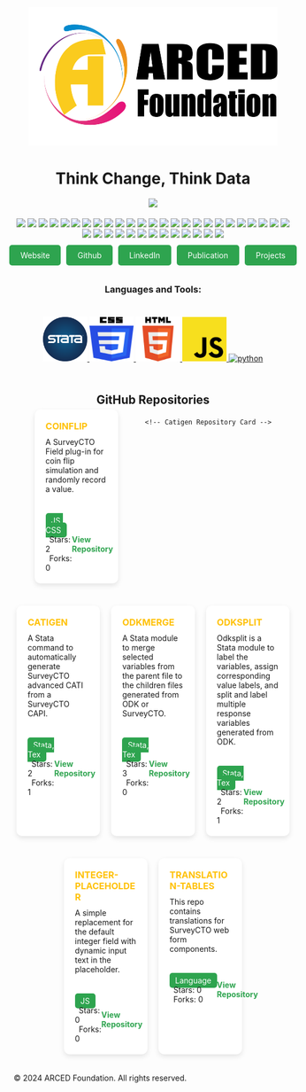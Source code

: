 <div align="center">
    <a href="https://github.com/mdyeates/my-portfolio">
      <img src="images/logo.png" alt="Logo" width="450" height="250">
    </a>
    <h1 align="center">Think Change, Think Data</h1>
   
  </div>
<div align="center">
<a href="https://github.com/ARCED-Foundation"><img src="https://img.shields.io/badge/GitHub-100000?style=for-the-badge&logo=github&logoColor=white"></a>
  
</div>

<br />

<div align="center">
<img src="https://img.shields.io/badge/VSCode-0078D4?style=for-the-badge&logo=visual%20studio%20code&logoColor=white">
<img src="https://img.shields.io/badge/Git-F05032?style=for-the-badge&logo=git&logoColor=white">
<img src="https://img.shields.io/badge/Python-3776AB?style=for-the-badge&logo=python&logoColor=white">
<img src="https://img.shields.io/badge/scikit_learn-F7931E?style=for-the-badge&logo=scikit-learn&logoColor=white">
<img src="https://img.shields.io/badge/HTML5-E34F26?style=for-the-badge&logo=html5&logoColor=white">
<img src="https://img.shields.io/badge/GNU%20Bash-4EAA25?style=for-the-badge&logo=GNU%20Bash&logoColor=white">
<img src="https://img.shields.io/badge/TensorFlow-FF6F00?style=for-the-badge&logo=TensorFlow&logoColor=white">
<img src="https://img.shields.io/badge/PyTorch-EE4C2C?style=for-the-badge&logo=PyTorch&logoColor=white">
<img src="https://img.shields.io/badge/CSS3-1572B6?style=for-the-badge&logo=css3&logoColor=white">
<img src="https://img.shields.io/badge/JavaScript-323330?style=for-the-badge&logo=javascript&logoColor=F7DF1E">
<img src="https://img.shields.io/badge/Java-ED8B00?style=for-the-badge&logo=java&logoColor=white">
<img src="https://img.shields.io/badge/Pandas-2C2D72?style=for-the-badge&logo=pandas&logoColor=white">
<img src="https://img.shields.io/badge/Numpy-777BB4?style=for-the-badge&logo=numpy&logoColor=white">
<img src="https://img.shields.io/badge/json-5E5C5C?style=for-the-badge&logo=json&logoColor=white">
<img src="https://img.shields.io/badge/SQLite-07405E?style=for-the-badge&logo=sqlite&logoColor=white">
<img src="https://img.shields.io/badge/Flutter-02569B?style=for-the-badge&logo=flutter&logoColor=white">
<img src="https://img.shields.io/badge/Node.js-43853D?style=for-the-badge&logo=node-dot-js&logoColor=white">
<img src="https://img.shields.io/badge/Julia-9558B2?style=for-the-badge&logo=julia&logoColor=white">
<img src="https://img.shields.io/badge/RASPBERRY%20PI-C51A4A.svg?&style=for-the-badge&logo=raspberry%20pi&logoColor=white">
<img src="https://img.shields.io/badge/Jupyter-F37626.svg?&style=for-the-badge&logo=Jupyter&logoColor=white">
<img src="https://img.shields.io/badge/Markdown-000000?style=for-the-badge&logo=markdown&logoColor=white">
<img src="https://img.shields.io/badge/Shell_Script-121011?style=for-the-badge&logo=gnu-bash&logoColor=white">
<img src="https://img.shields.io/badge/jQuery-0769AD?style=for-the-badge&logo=jquery&logoColor=white">
<img src="https://img.shields.io/badge/Spotify-1ED760?&style=for-the-badge&logo=spotify&logoColor=white">
<img src="https://img.shields.io/badge/Arduino-00979D?style=for-the-badge&logo=Arduino&logoColor=white">
<img src="https://img.shields.io/badge/Django-092E20?style=for-the-badge&logo=django&logoColor=green">
<img src="https://img.shields.io/badge/Gitpod-000000?style=for-the-badge&logo=gitpod&logoColor=#FFAE33">
<img src="https://img.shields.io/badge/Flask-000000?style=for-the-badge&logo=flask&logoColor=white">
<img src="https://img.shields.io/badge/Selenium-43B02A?style=for-the-badge&logo=Selenium&logoColor=white">
<img src="https://img.shields.io/badge/Heroku-430098?style=for-the-badge&logo=heroku&logoColor=white">
<img src="https://img.shields.io/badge/Google_chrome-4285F4?style=for-the-badge&logo=Google-chrome&logoColor=white">
<img src="https://img.shields.io/badge/iOS-000000?style=for-the-badge&logo=ios&logoColor=white">
<img src="https://img.shields.io/badge/Safari-FF1B2D?style=for-the-badge&logo=Safari&logoColor=white">
<img src="https://img.shields.io/badge/Linux-FCC624?style=for-the-badge&logo=linux&logoColor=black">
<img src="https://img.shields.io/badge/Ubuntu-E95420?style=for-the-badge&logo=ubuntu&logoColor=white">
<img src="https://img.shields.io/badge/Debian-A81D33?style=for-the-badge&logo=debian&logoColor=white">
<img src="https://img.shields.io/badge/Visual_Studio_Code-0078D4?style=for-the-badge&logo=visual%20studio%20code&logoColor=white">
<img src="https://img.shields.io/badge/pycharm-143?style=for-the-badge&logo=pycharm&logoColor=black&color=black&labelColor=green">

</div>
   <div style="display: flex; padding: 2%; justify-content: center">
      <a
        href="https://arced.foundation/"
        style="
          background-color: #2ea44f;
          color: white;
          padding: 10px 20px;
          text-decoration: none;
          border-radius: 5px;
          margin-right: 10px;
        "
        >Website</a
      >
      <a
        href="https://github.com/ARCED-Foundation"
        style="
          background-color: #2ea44f;
          color: white;
          padding: 10px 20px;
          text-decoration: none;
          border-radius: 5px;
          margin-right: 10px;
        "
        >Github</a
      >
      <a
        href="https://www.linkedin.com/company/aarced/?originalSubdomain=bd"
        style="
          background-color: #2ea44f;
          color: white;
          padding: 10px 20px;
          text-decoration: none;
          border-radius: 5px;
          margin-right: 10px;
        "
        >LinkedIn</a
      >
      <a
        href="https://arced.foundation/publication.php"
        style="
          background-color: #2ea44f;
          color: white;
          padding: 10px 20px;
          text-decoration: none;
          border-radius: 5px;
          margin-right: 10px;
        "
        >Publication</a
      >
      <a
        href="https://arced.foundation/project.php"
        style="
          background-color: #2ea44f;
          color: white;
          padding: 10px 20px;
          text-decoration: none;
          border-radius: 5px;
        "
        >Projects</a
      >
    </div>
    <div style="margin-top: 3%">
      <h3 align="center">Languages and Tools:</h3>
      <div
        style="
          display: flex;
   padding: 2%;
          justify-content: center;
        "
      >
        <p align="left">
          <!-- Dummy options added -->
          <a href="https://www.stata.com/" target="_blank" rel="noreferrer">
            <img src="./images/stata.png" alt="stata" width="80" height="80" />
          </a>
          <a
            href="https://www.w3schools.com/css/"
            target="_blank"
            rel="noreferrer"
          >
            <img src="./images/css.png" alt="css3" width="80" height="80" />
          </a>
          <a href="https://www.w3.org/html/" target="_blank" rel="noreferrer">
            <img src="./images/html.png" alt="html5" width="80" height="80" />
          </a>
          <a
            href="https://developer.mozilla.org/en-US/docs/Web/JavaScript"
            target="_blank"
            rel="noreferrer"
          >
            <img
              src="./images/js.png"
              alt="javascript"
              width="80"
              height="80"
            />
          </a>
          <a href="https://www.python.org" target="_blank" rel="noreferrer">
            <img
              src="./images/python.jpeg"
              alt="python"
              width="80"
              height="80"
            />
          </a>
        </p>
      </div>
    </div>
       <div style="margin-top: 3%">
      <h2 style="text-align: center; margin-bottom: 1%">GitHub Repositories</h2>
    <div
        style="
          display: flex;
          flex-wrap: wrap;
          justify-content: center;
          gap: 20px;
        "
      >
        <!-- Coinflip Repository Card -->
        <div
          style="
            width: calc(50% - 20%);
            background-color: #ffffff;
            color: #1a1a1a;
            border-radius: 10px;
            box-shadow: 0px 4px 10px rgba(0, 0, 0, 0.1);
            margin-bottom: 20px;
            transition: transform 0.3s ease, background-color 0.3s ease;
            cursor: pointer;
          "
          onmouseover="this.style.transform='translateY(-5px)'; this.style.boxShadow='0px 8px 20px rgba(0, 0, 0, 0.2)'; this.style.backgroundColor='navy'; this.style.color='white';"
          onmouseout="this.style.transform='translateY(0)'; this.style.boxShadow='0px 4px 10px rgba(0, 0, 0, 0.1)'; this.style.backgroundColor='#ffffff'; this.style.color='#1a1a1a';"
        >
          <div style="padding: 20px">
            <h3 style="margin: 0; text-transform: uppercase; color: #ffc107">
              Coinflip
            </h3>
            <p style="margin: 10px 0 0">
              A SurveyCTO Field plug-in for coin flip simulation and randomly
              record a value.
            </p>
          </div>
          <div style="padding: 20px">
            <div
              style="
                display: flex;
                justify-content: space-between;
                align-items: center;
              "
            >
              <div>
                <span
                  style="
                    background-color: #2ea44f;
                    color: white;
                    padding: 5px 10px;
                    border-radius: 5px;
                  "
                  >JS, CSS</span
                >
                <span style="margin-left: 7px">Stars: 2</span>
                <span style="margin-left: 7px">Forks: 0</span>
              </div>
              <a
                href="https://github.com/ARCED-Foundation/coinflip"
                style="text-decoration: none; color: #2ea44f; font-weight: bold"
                >View Repository</a
              >
            </div>
          </div>
        </div>

        <!-- Catigen Repository Card -->
   <div
          style="
            width: calc(50% - 20%);
            background-color: #ffffff;
            color: #1a1a1a;
            border-radius: 10px;
            box-shadow: 0px 4px 10px rgba(0, 0, 0, 0.1);
            margin-bottom: 20px;
            transition: transform 0.3s ease, background-color 0.3s ease;
            cursor: pointer;
          "
          onmouseover="this.style.transform='translateY(-5px)'; this.style.boxShadow='0px 8px 20px rgba(0, 0, 0, 0.2)'; this.style.backgroundColor='navy'; this.style.color='white';"
          onmouseout="this.style.transform='translateY(0)'; this.style.boxShadow='0px 4px 10px rgba(0, 0, 0, 0.1)'; this.style.backgroundColor='#ffffff'; this.style.color='#1a1a1a';"
        >
          <div style="padding: 20px">
            <h3 style="margin: 0; text-transform: uppercase; color: #ffc107">
              Catigen
            </h3>
            <p style="margin: 10px 0 0">
              A Stata command to automatically generate SurveyCTO advanced CATI
              from a SurveyCTO CAPI.
            </p>
          </div>
          <div style="padding: 20px">
            <div
              style="
                display: flex;
                justify-content: space-between;
                align-items: center;
              "
            >
              <div>
                <span
                  style="
                    background-color: #2ea44f;
                    color: white;
                    padding: 5px 10px;
                    border-radius: 5px;
                  "
                  >Stata, Tex</span
                >
                <span style="margin-left: 7px">Stars: 2</span>
                <span style="margin-left: 7px">Forks: 1</span>
              </div>
              <a
                href="https://github.com/ARCED-Foundation/catigen"
                style="text-decoration: none; color: #2ea44f; font-weight: bold"
                >View Repository</a
              >
            </div>
          </div>
        </div>
  <!-- Odkmerge Repository Card -->
        <div
          style="
            width: calc(50% - 20%);
            background-color: #ffffff;
            color: #1a1a1a;
            border-radius: 10px;
            box-shadow: 0px 4px 10px rgba(0, 0, 0, 0.1);
            margin-bottom: 20px;
            transition: transform 0.3s ease, background-color 0.3s ease;
            cursor: pointer;
          "
          onmouseover="this.style.transform='translateY(-5px)'; this.style.boxShadow='0px 8px 20px rgba(0, 0, 0, 0.2)'; this.style.backgroundColor='navy'; this.style.color='white';"
          onmouseout="this.style.transform='translateY(0)'; this.style.boxShadow='0px 4px 10px rgba(0, 0, 0, 0.1)'; this.style.backgroundColor='#ffffff'; this.style.color='#1a1a1a';"
        >
          <div style="padding: 20px">
            <h3 style="margin: 0; text-transform: uppercase; color: #ffc107">
              Odkmerge
            </h3>
            <p style="margin: 10px 0 0">
              A Stata module to merge selected variables from the parent file to
              the children files generated from ODK or SurveyCTO.
            </p>
          </div>
          <div style="padding: 20px">
            <div
              style="
                display: flex;
                justify-content: space-between;
                align-items: center;
              "
            >
              <div>
                <span
                  style="
                    background-color: #2ea44f;
                    color: white;
                    padding: 5px 10px;
                    border-radius: 5px;
                  "
                  >Stata, Tex</span
                >
                <span style="margin-left: 7px">Stars: 3</span>
                <span style="margin-left: 7px">Forks: 0</span>
              </div>
              <a
                href="https://github.com/ARCED-Foundation/odkmerge"
                style="text-decoration: none; color: #2ea44f; font-weight: bold"
                >View Repository</a
              >
            </div>
          </div>
        </div>
        <!-- Odksplit Repository Card -->
        <div
          style="
             width: calc(50% - 20%);
            background-color: #ffffff;
            color: #1a1a1a;
            border-radius: 10px;
            box-shadow: 0px 4px 10px rgba(0, 0, 0, 0.1);
            margin-bottom: 20px;
            transition: transform 0.3s ease, background-color 0.3s ease;
            cursor: pointer;
          "
          onmouseover="this.style.transform='translateY(-5px)'; this.style.boxShadow='0px 8px 20px rgba(0, 0, 0, 0.2)'; this.style.backgroundColor='navy'; this.style.color='white';"
          onmouseout="this.style.transform='translateY(0)'; this.style.boxShadow='0px 4px 10px rgba(0, 0, 0, 0.1)'; this.style.backgroundColor='#ffffff'; this.style.color='#1a1a1a';"
        >
          <div style="padding: 20px">
            <h3 style="margin: 0; text-transform: uppercase; color: #ffc107">
              Odksplit
            </h3>
            <p style="margin: 10px 0 0">
              Odksplit is a Stata module to label the variables, assign
              corresponding value labels, and split and label multiple response
              variables generated from ODK.
            </p>
          </div>
          <div style="padding: 20px">
            <div
              style="
                display: flex;
                justify-content: space-between;
                align-items: center;
              "
            >
              <div>
                <span
                  style="
                    background-color: #2ea44f;
                    color: white;
                    padding: 5px 10px;
                    border-radius: 5px;
                  "
                  >Stata, Tex</span
                >
                <span style="margin-left: 7px">Stars: 2</span>
                <span style="margin-left: 7px">Forks: 1</span>
              </div>
              <a
                href="https://github.com/ARCED-Foundation/odksplit"
                style="text-decoration: none; color: #2ea44f; font-weight: bold"
                >View Repository</a
              >
            </div>
          </div>
        </div>
        <!-- Integer-placeholder Repository Card -->
        <div
          style="
            width: calc(50% - 20%);
            background-color: #ffffff;
            color: #1a1a1a;
            border-radius: 10px;
            box-shadow: 0px 4px 10px rgba(0, 0, 0, 0.1);
            margin-bottom: 20px;
            transition: transform 0.3s ease, background-color 0.3s ease;
            cursor: pointer;
          "
          onmouseover="this.style.transform='translateY(-5px)'; this.style.boxShadow='0px 8px 20px rgba(0, 0, 0, 0.2)'; this.style.backgroundColor='navy'; this.style.color='white';"
          onmouseout="this.style.transform='translateY(0)'; this.style.boxShadow='0px 4px 10px rgba(0, 0, 0, 0.1)'; this.style.backgroundColor='#ffffff'; this.style.color='#1a1a1a';"
        >
          <div style="padding: 20px">
            <h3 style="margin: 0; color: #ffc107; text-transform: uppercase">
              Integer-placeholder
            </h3>
            <p style="margin: 10px 0 0">
              A simple replacement for the default integer field with dynamic
              input text in the placeholder.
            </p>
          </div>
          <div style="padding: 20px">
            <div
              style="
                display: flex;
                justify-content: space-between;
                align-items: center;
              "
            >
              <div>
                <span
                  style="
                    background-color: #2ea44f;
                    color: white;
                    padding: 5px 10px;
                    border-radius: 5px;
                  "
                  >JS</span
                >
                <span style="margin-left: 7px">Stars: 0</span>
                <span style="margin-left: 7px">Forks: 0</span>
              </div>
              <a
                href="https://github.com/ARCED-Foundation/integer-placeholder"
                style="text-decoration: none; color: #2ea44f; font-weight: bold"
                >View Repository</a
              >
            </div>
          </div>
        </div>
      <!-- Translation-tables Repository Card -->
        <div
          style="
           width: calc(50% - 20%);
            background-color: #ffffff;
            color: #1a1a1a;
            border-radius: 10px;
            box-shadow: 0px 4px 10px rgba(0, 0, 0, 0.1);
            margin-bottom: 20px;
            transition: transform 0.3s ease, background-color 0.3s ease;
            cursor: pointer;
          "
          onmouseover="this.style.transform='translateY(-5px)'; this.style.boxShadow='0px 8px 20px rgba(0, 0, 0, 0.2)'; this.style.backgroundColor='navy'; this.style.color='white';"
          onmouseout="this.style.transform='translateY(0)'; this.style.boxShadow='0px 4px 10px rgba(0, 0, 0, 0.1)'; this.style.backgroundColor='#ffffff'; this.style.color='#1a1a1a';"
        >
          <div style="padding: 20px">
            <h3 style="margin: 0; color: #ffc107; text-transform: uppercase">
              Translation-tables
            </h3>
            <p style="margin: 10px 0 0">
              This repo contains translations for SurveyCTO web form components.
            </p>
          </div>
          <div style="padding: 20px">
            <div
              style="
                display: flex;
                justify-content: space-between;
                align-items: center;
              "
            >
              <div>
                <span
                  style="
                    background-color: #2ea44f;
                    color: white;
                    padding: 5px 10px;
                    border-radius: 5px;
                  "
                  >Language</span
                >
                <span style="margin-left: 7px">Stars: 0</span>
                <span style="margin-left: 7px">Forks: 0</span>
              </div>
              <a
                href="https://github.com/ARCED-Foundation/translation-tables"
                style="text-decoration: none; color: #2ea44f; font-weight: bold"
                >View Repository</a
              >
            </div>
          </div>
        </div>
      </div>
    </div
  <footer
      style="
          color: rgb(0, 0, 0);
         padding: 20px;
        text-align: center;
      "
    >
      <p>&copy; 2024 ARCED Foundation. All rights reserved.</p>
       
</footer>
 
